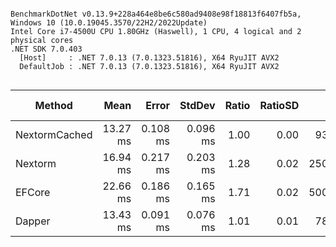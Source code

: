 ```

BenchmarkDotNet v0.13.9+228a464e8be6c580ad9408e98f18813f6407fb5a, Windows 10 (10.0.19045.3570/22H2/2022Update)
Intel Core i7-4500U CPU 1.80GHz (Haswell), 1 CPU, 4 logical and 2 physical cores
.NET SDK 7.0.403
  [Host]     : .NET 7.0.13 (7.0.1323.51816), X64 RyuJIT AVX2
  DefaultJob : .NET 7.0.13 (7.0.1323.51816), X64 RyuJIT AVX2


```
| Method        | Mean     | Error    | StdDev   | Ratio | RatioSD | Gen0     | Allocated  | Alloc Ratio |
|-------------- |---------:|---------:|---------:|------:|--------:|---------:|-----------:|------------:|
| NextormCached | 13.27 ms | 0.108 ms | 0.096 ms |  1.00 |    0.00 |  93.7500 |   208.6 KB |        1.00 |
| Nextorm       | 16.94 ms | 0.217 ms | 0.203 ms |  1.28 |    0.02 | 250.0000 |  523.11 KB |        2.51 |
| EFCore        | 22.66 ms | 0.186 ms | 0.165 ms |  1.71 |    0.02 | 500.0000 | 1082.48 KB |        5.19 |
| Dapper        | 13.43 ms | 0.091 ms | 0.076 ms |  1.01 |    0.01 |  78.1250 |  188.91 KB |        0.91 |
